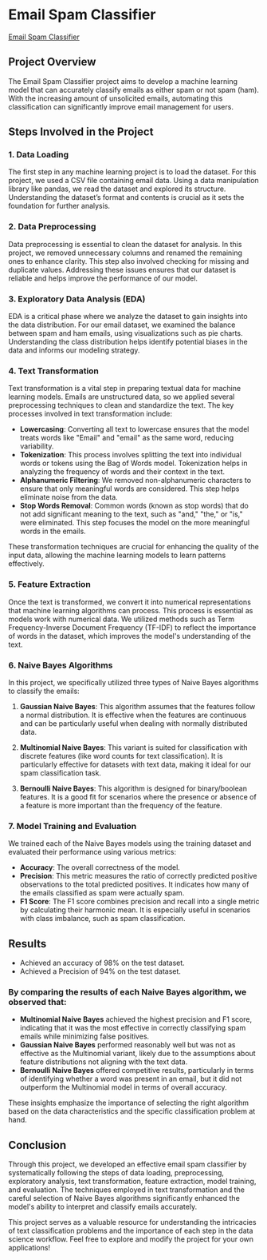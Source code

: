 # Email Spam Classifier

[Email Spam Classifier](https://t3.ftcdn.net/jpg/09/20/22/64/360_F_920226428_V01z4i1KrONjr0pBwVaWw9OHt4hjM2ga.jpg)


## Project Overview
The Email Spam Classifier project aims to develop a machine learning model that can accurately classify emails as either spam or not spam (ham). With the increasing amount of unsolicited emails, automating this classification can significantly improve email management for users.

## Steps Involved in the Project

### 1. Data Loading
The first step in any machine learning project is to load the dataset. For this project, we used a CSV file containing email data. Using a data manipulation library like pandas, we read the dataset and explored its structure. Understanding the dataset’s format and contents is crucial as it sets the foundation for further analysis.

### 2. Data Preprocessing
Data preprocessing is essential to clean the dataset for analysis. In this project, we removed unnecessary columns and renamed the remaining ones to enhance clarity. This step also involved checking for missing and duplicate values. Addressing these issues ensures that our dataset is reliable and helps improve the performance of our model.

### 3. Exploratory Data Analysis (EDA)
EDA is a critical phase where we analyze the dataset to gain insights into the data distribution. For our email dataset, we examined the balance between spam and ham emails, using visualizations such as pie charts. Understanding the class distribution helps identify potential biases in the data and informs our modeling strategy.

### 4. Text Transformation
Text transformation is a vital step in preparing textual data for machine learning models. Emails are unstructured data, so we applied several preprocessing techniques to clean and standardize the text. The key processes involved in text transformation include:

- **Lowercasing**: Converting all text to lowercase ensures that the model treats words like "Email" and "email" as the same word, reducing variability.
- **Tokenization**: This process involves splitting the text into individual words or tokens using the Bag of Words model. Tokenization helps in analyzing the frequency of words and their context in the text.
- **Alphanumeric Filtering**: We removed non-alphanumeric characters to ensure that only meaningful words are considered. This step helps eliminate noise from the data.
- **Stop Words Removal**: Common words (known as stop words) that do not add significant meaning to the text, such as "and," "the," or "is," were eliminated. This step focuses the model on the more meaningful words in the emails.

These transformation techniques are crucial for enhancing the quality of the input data, allowing the machine learning models to learn patterns effectively.

### 5. Feature Extraction
Once the text is transformed, we convert it into numerical representations that machine learning algorithms can process. This process is essential as models work with numerical data. We utilized methods such as Term Frequency-Inverse Document Frequency (TF-IDF) to reflect the importance of words in the dataset, which improves the model's understanding of the text.

### 6. Naive Bayes Algorithms
In this project, we specifically utilized three types of Naive Bayes algorithms to classify the emails: 

1. **Gaussian Naive Bayes**: This algorithm assumes that the features follow a normal distribution. It is effective when the features are continuous and can be particularly useful when dealing with normally distributed data.

2. **Multinomial Naive Bayes**: This variant is suited for classification with discrete features (like word counts for text classification). It is particularly effective for datasets with text data, making it ideal for our spam classification task.

3. **Bernoulli Naive Bayes**: This algorithm is designed for binary/boolean features. It is a good fit for scenarios where the presence or absence of a feature is more important than the frequency of the feature.

### 7. Model Training and Evaluation
We trained each of the Naive Bayes models using the training dataset and evaluated their performance using various metrics:

- **Accuracy**: The overall correctness of the model.
- **Precision**: This metric measures the ratio of correctly predicted positive observations to the total predicted positives. It indicates how many of the emails classified as spam were actually spam.
- **F1 Score**: The F1 score combines precision and recall into a single metric by calculating their harmonic mean. It is especially useful in scenarios with class imbalance, such as spam classification.

## Results
- Achieved an accuracy of 98% on the test dataset.
- Achieved a Precision of 94% on the test dataset.

### By comparing the results of each Naive Bayes algorithm, we observed that:

- **Multinomial Naive Bayes** achieved the highest precision and F1 score, indicating that it was the most effective in correctly classifying spam emails while minimizing false positives.
- **Gaussian Naive Bayes** performed reasonably well but was not as effective as the Multinomial variant, likely due to the assumptions about feature distributions not aligning with the text data.
- **Bernoulli Naive Bayes** offered competitive results, particularly in terms of identifying whether a word was present in an email, but it did not outperform the Multinomial model in terms of overall accuracy.

These insights emphasize the importance of selecting the right algorithm based on the data characteristics and the specific classification problem at hand.

## Conclusion
Through this project, we developed an effective email spam classifier by systematically following the steps of data loading, preprocessing, exploratory analysis, text transformation, feature extraction, model training, and evaluation. The techniques employed in text transformation and the careful selection of Naive Bayes algorithms significantly enhanced the model's ability to interpret and classify emails accurately.

This project serves as a valuable resource for understanding the intricacies of text classification problems and the importance of each step in the data science workflow. Feel free to explore and modify the project for your own applications!
